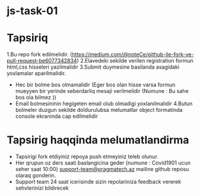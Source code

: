 # js-task-01

# Tapsiriq
1.Bu repo fork edilmelidir. (https://medium.com/@noteCe/github-ile-fork-ve-pull-request-be6077342834)
2.Elavedeki sekilde verilen registration formun html,css hisseleri yazilmalidir 
3.Submit duymesine basilanda asagidaki yoxlamalar aparilmalidir.
  - Hec bir bolme bos olmamalidir (Eger bos olan hisse varsa formun mueyyen bir yerinde xeberdarliq mesaji verilmelidir (Numune : Bu sahe bos ola bilmez ))
  - Email bolmesininin hegigeten email olub olmadigi yoxlanilmalidir
4.Butun bolmeler duzgun sekilde doldurulubsa melumatlar object formatinda console ekraninda cap edilmelidir 

# Tapsirig haqqinda melumatlandirma
 - Tapsirigi fork etdiyiniz repoya push etmeyiniz teleb olunur.
 - Her qrupun oz ders saati baslangicina geder (numune : Covid1901 ucun seher saat 10:00) support-team@pragmatech.az mailine github reposu olaraq gonderin.
 - Support team 24 saat icerisinde sizin repolariniza feedback vererek sehvlerinizi bildirecek
